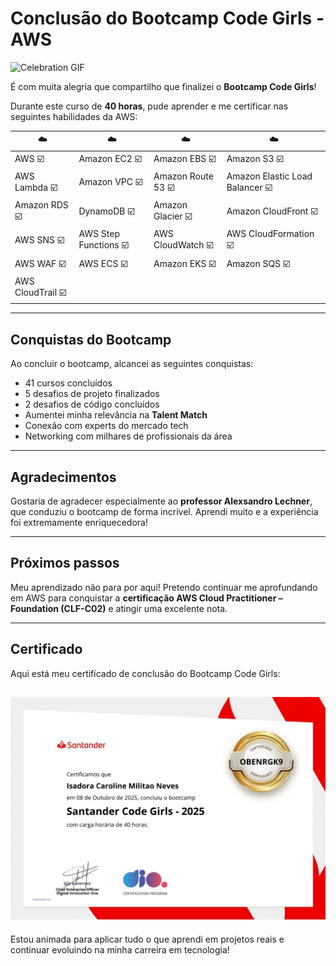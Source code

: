 
#  Conclusão do Bootcamp Code Girls - AWS
![Celebration GIF](https://media2.giphy.com/media/v1.Y2lkPTc5MGI3NjExOHQ3ZXljYnNiOTdmeWk3cWc4Z29zbWRseWFjdmN1Y2xyazhvdjZocyZlcD12MV9pbnRlcm5hbF9naWZfYnlfaWQmY3Q9Zw/11sBLVxNs7v6WA/giphy.gif)

É com muita alegria que compartilho que finalizei o **Bootcamp Code Girls**!  

Durante este curso de **40 horas**, pude aprender e me certificar nas seguintes habilidades da AWS:

| ☁️ | ☁️ | ☁️ | ☁️ |
|----|----|----|----|
| AWS ☑️ | Amazon EC2 ☑️ | Amazon EBS ☑️ | Amazon S3 ☑️ |
| AWS Lambda ☑️ | Amazon VPC ☑️ | Amazon Route 53 ☑️ | Amazon Elastic Load Balancer ☑️ |
| Amazon RDS ☑️ | DynamoDB ☑️ | Amazon Glacier ☑️ | Amazon CloudFront ☑️ |
| AWS SNS ☑️ | AWS Step Functions ☑️ | AWS CloudWatch ☑️ | AWS CloudFormation ☑️ |
| AWS WAF ☑️ | AWS ECS ☑️ | Amazon EKS ☑️ | Amazon SQS ☑️ |
| AWS CloudTrail ☑️ |  |  |  |

---

##  Conquistas do Bootcamp

Ao concluir o bootcamp, alcancei as seguintes conquistas:

- 41 cursos concluídos  
- 5 desafios de projeto finalizados  
- 2 desafios de código concluídos  
- Aumentei minha relevância na **Talent Match**  
- Conexão com experts do mercado tech  
- Networking com milhares de profissionais da área  

---

##  Agradecimentos

Gostaria de agradecer especialmente ao **professor Alexsandro Lechner**, que conduziu o bootcamp de forma incrível. Aprendi muito e a experiência foi extremamente enriquecedora!  

---

##  Próximos passos

Meu aprendizado não para por aqui! Pretendo continuar me aprofundando em AWS para conquistar a **certificação AWS Cloud Practitioner – Foundation (CLF-C02)** e atingir uma excelente nota.  

---

##  Certificado

Aqui está meu certificado de conclusão do Bootcamp Code Girls:

![Certificado Code Girls](../certificates/CertificadosDeConclusão/CONCLUSÃO.jpeg)  
---

Estou animada para aplicar tudo o que aprendi em projetos reais e continuar evoluindo na minha carreira em tecnologia! 
